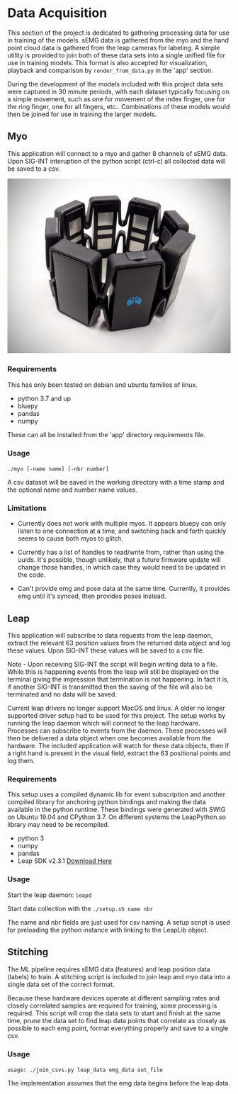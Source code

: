 # Data Acquisition
This section of the project is dedicated to gathering processing data for use in training of the models. sEMG data is gathered from the myo and the hand point cloud data is gathered from the leap cameras for labeling. A simple utility is provided to join both of these data sets into a single unified file for use in training models. This format is also accepted for visualization, playback and comparison by `render_from_data.py` in the 'app' section.

During the development of the models included with this project data sets were captured in 30 minute periods, with each dataset typically focusing on a simple movement, such as one for movement of the index finger, one for the ring finger, one for all fingers, etc..
Combinations of these models would then be joined for use in training the larger models.

## Myo
This application will connect to a myo and gather 8 channels of sEMG data. Upon SIG-INT interuption of the python script (ctrl-c) all collected data will be saved to a csv.

![Myo EMG](img/myo.jpg)
### Requirements
This has only been tested on debian and ubuntu families of linux.
* python 3.7 and up
* bluepy
* pandas
* numpy

These can all be installed from the 'app' directory requirements file.

### Usage
`./myo [-name name] [-nbr number]`

A csv dataset will be saved in the working directory with a time stamp and the optional name and number name values.

### Limitations
* Currently does not work with multiple myos. It appears bluepy can only listen to one connection at a time, and switching back and forth quickly seems to cause both myos to glitch.

* Currently has a list of handles to read/write from, rather than using the uuids. It's possible, though unlikely, that a future firmware update will change those handles, in which case they would need to be updated in the code.

* Can't provide emg and pose data at the same time. Currently, it provides emg until it's synced, then provides poses instead.

## Leap
This application will subscribe to data requests from the leap daemon, extract the relevant 63 position values from the returned data object and log these values. Upon SIG-INT these values will be saved to a csv file.

Note - Upon receiving SIG-INT the script will begin writing data to a file. While this is happening events from the leap will still be displayed on the terminal giving the impression that termination is not happening. In fact it is, if another SIG-INT is transmitted then the saving of the file will also be terminated and no data will be saved.

Current leap drivers no longer support MacOS and linux. A older no longer supported driver setup had to be used for this project. The setup works by running the leap daemon which will connect to the leap hardware. Processes can subscribe to events from the daemon. These processes will then be delivered a data object when one becomes available from the hardware. The included application will watch for these data objects, then if a right hand is present in the visual field, extract the 63 positional points and log them.

### Requirements

This setup uses a compiled dynamic lib for event subscription and another compiled library for anchoring python bindings and making the data available in the python runtime. These bindings were generated with SWIG on Ubuntu 19.04 and CPython 3.7.
On different systems the LeapPython.so library may need to be recompiled.

* python 3
* numpy
* pandas
* Leap SDK v2.3.1 [Download Here](https://developer.leapmotion.com/sdk/v2)

### Usage
Start the leap daemon: `leapd`

Start data collection with the `./setup.sh name nbr`

The name and nbr fields are just used for csv naming. A setup script is used for preloading the python instance with linking to the LeapLib object.

## Stitching
The ML pipeline requires sEMG data (features) and leap position data (labels) to train. A stitching script is included to join leap and myo data into a single data set of the correct format.

Because these hardware devices operate at different sampling rates and closely correlated samples are required for training, some processing is required. This script will crop the data sets to start and finish at the same time, prune the data set to find leap data points that correlate as closely as possible to each emg point, format everything properly and save to a single csv.

### Usage
`usage: ./join_csvs.py leap_data emg_data out_file`

The implementation assumes that the emg data begins before the leap data.



